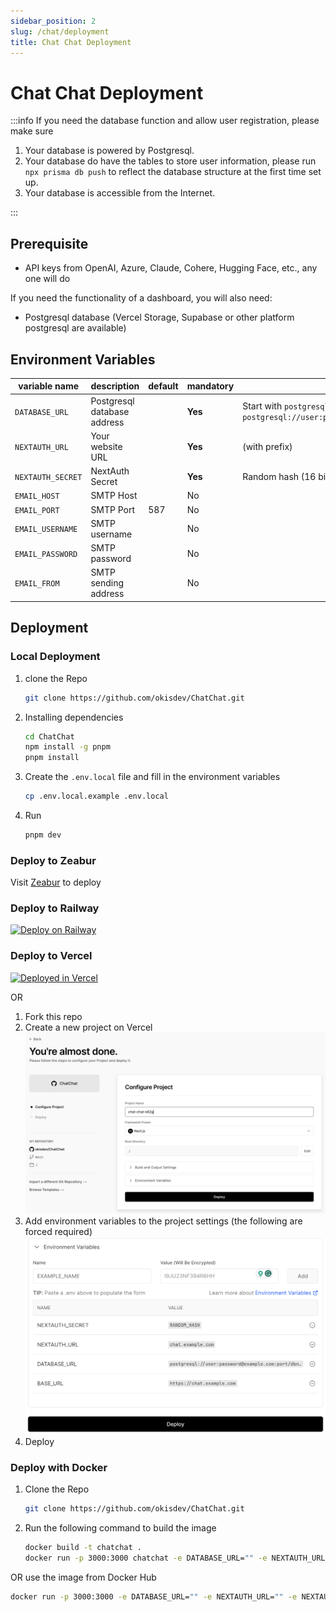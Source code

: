 ```yaml
---
sidebar_position: 2
slug: /chat/deployment
title: Chat Chat Deployment
---
```


# Chat Chat Deployment

:::info
If you need the database function and allow user registration, please make sure

1. Your database is powered by Postgresql.
2. Your database do have the tables to store user information, please run `npx prisma db push` to reflect the database structure at the first time set up.
3. Your database is accessible from the Internet.

:::

## Prerequisite

-   API keys from OpenAI, Azure, Claude, Cohere, Hugging Face, etc., any one will do

If you need the functionality of a dashboard, you will also need:

-   Postgresql database (Vercel Storage, Supabase or other platform postgresql are available)

## Environment Variables

| variable name     | description                 | default | mandatory | tips                                                                                                              |
| ----------------- | --------------------------- | ------- | --------- | ----------------------------------------------------------------------------------------------------------------- |
| `DATABASE_URL`    | Postgresql database address |         | **Yes**   | Start with `postgresql://` (if not required, please fill in `postgresql://user:password@example.com:port/dbname`) |
| `NEXTAUTH_URL`    | Your website URL            |         | **Yes**   | (with prefix)                                                                                                     |
| `NEXTAUTH_SECRET` | NextAuth Secret             |         | **Yes**   | Random hash (16 bits is best)                                                                                     |
| `EMAIL_HOST`      | SMTP Host                   |         | No        |                                                                                                                   |
| `EMAIL_PORT`      | SMTP Port                   | 587     | No        |                                                                                                                   |
| `EMAIL_USERNAME`  | SMTP username               |         | No        |                                                                                                                   |
| `EMAIL_PASSWORD`  | SMTP password               |         | No        |                                                                                                                   |
| `EMAIL_FROM`      | SMTP sending address        |         | No        |                                                                                                                   |

## Deployment

### Local Deployment

1. clone the Repo

    ```bash
    git clone https://github.com/okisdev/ChatChat.git
    ```

2. Installing dependencies

    ```bash
    cd ChatChat
    npm install -g pnpm
    pnpm install
    ```

3. Create the `.env.local` file and fill in the environment variables

    ```bash
    cp .env.local.example .env.local
    ```

4. Run

    ```bash
    pnpm dev
    ```

### Deploy to Zeabur

Visit [Zeabur](https://zeabur.com) to deploy

### Deploy to Railway

[![Deploy on Railway](https://railway.app/button.svg)](https://railway.app/template/-WWW5r)

### Deploy to Vercel

[![Deployed in Vercel](https://vercel.com/button)](https://vercel.com/import/project?template=https://github.com/okisdev/ChatChat)

OR

1. Fork this repo
2. Create a new project on Vercel
   ![](./assets/Vercel-1.png)
3. Add environment variables to the project settings (the following are forced required)
   ![](./assets/Vercel-2.png)
4. Deploy

### Deploy with Docker

1. Clone the Repo

    ```bash
    git clone https://github.com/okisdev/ChatChat.git
    ```

2. Run the following command to build the image

    ```bash
    docker build -t chatchat .
    docker run -p 3000:3000 chatchat -e DATABASE_URL="" -e NEXTAUTH_URL="" -e NEXTAUTH_SECRET="" -e EMAIL_HOST="" -e EMAIL_PORT="" -e EMAIL_USERNAME="" -e EMAIL_PASSWORD="" -e EMAIL_FROM=""
    ```

OR use the image from Docker Hub

```bash
docker run -p 3000:3000 -e DATABASE_URL="" -e NEXTAUTH_URL="" -e NEXTAUTH_SECRET="" -e EMAIL_HOST="" -e EMAIL_PORT="" -e EMAIL_USERNAME="" -e EMAIL_PASSWORD="" -e EMAIL_FROM="" ghcr.io/okisdev/chatchat:latest
```
